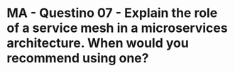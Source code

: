 # MA - Questino 07 - Explain the role of a service mesh in a microservices architecture. When would you recommend using one?